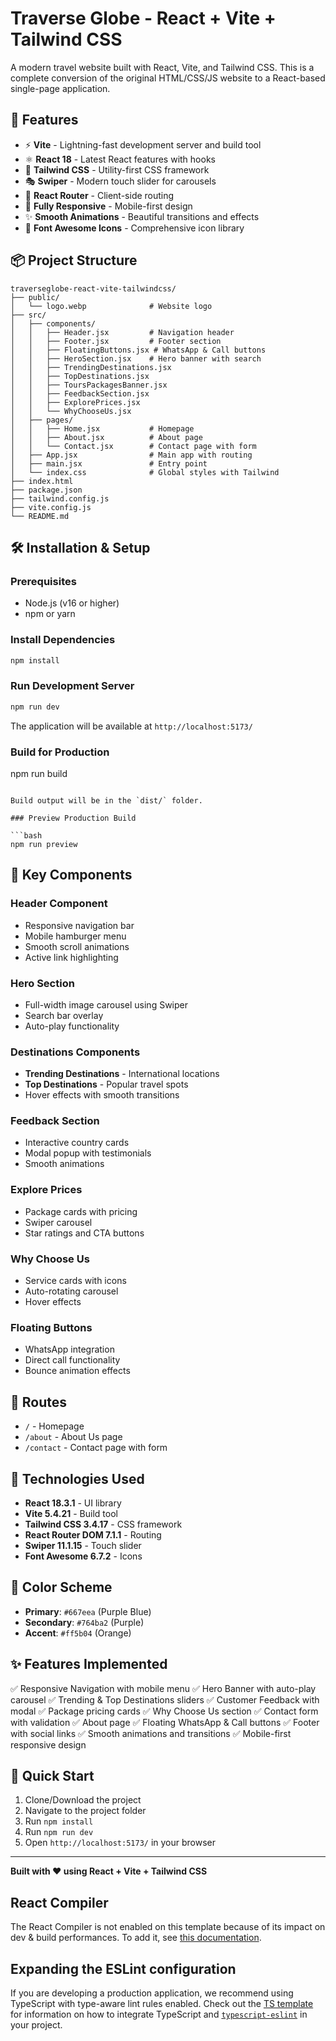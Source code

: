 # Traverse Globe - React + Vite + Tailwind CSS

A modern travel website built with React, Vite, and Tailwind CSS. This is a complete conversion of the original HTML/CSS/JS website to a React-based single-page application.

## 🚀 Features

- ⚡️ **Vite** - Lightning-fast development server and build tool
- ⚛️ **React 18** - Latest React features with hooks
- 🎨 **Tailwind CSS** - Utility-first CSS framework
- 🎭 **Swiper** - Modern touch slider for carousels
- 🧭 **React Router** - Client-side routing
- 📱 **Fully Responsive** - Mobile-first design
- ✨ **Smooth Animations** - Beautiful transitions and effects
- 🎯 **Font Awesome Icons** - Comprehensive icon library

## 📦 Project Structure

```
traverseglobe-react-vite-tailwindcss/
├── public/
│   └── logo.webp              # Website logo
├── src/
│   ├── components/
│   │   ├── Header.jsx         # Navigation header
│   │   ├── Footer.jsx         # Footer section
│   │   ├── FloatingButtons.jsx # WhatsApp & Call buttons
│   │   ├── HeroSection.jsx    # Hero banner with search
│   │   ├── TrendingDestinations.jsx
│   │   ├── TopDestinations.jsx
│   │   ├── ToursPackagesBanner.jsx
│   │   ├── FeedbackSection.jsx
│   │   ├── ExplorePrices.jsx
│   │   └── WhyChooseUs.jsx
│   ├── pages/
│   │   ├── Home.jsx           # Homepage
│   │   ├── About.jsx          # About page
│   │   └── Contact.jsx        # Contact page with form
│   ├── App.jsx                # Main app with routing
│   ├── main.jsx               # Entry point
│   └── index.css              # Global styles with Tailwind
├── index.html
├── package.json
├── tailwind.config.js
├── vite.config.js
└── README.md
```

## 🛠️ Installation & Setup

### Prerequisites
- Node.js (v16 or higher)
- npm or yarn

### Install Dependencies

```bash
npm install
```

### Run Development Server
```bash
npm run dev
```

The application will be available at `http://localhost:5173/`

### Build for Production
npm run build
```

Build output will be in the `dist/` folder.

### Preview Production Build

```bash
npm run preview
```

## 🎨 Key Components

### Header Component
- Responsive navigation bar
- Mobile hamburger menu
- Smooth scroll animations
- Active link highlighting

### Hero Section
- Full-width image carousel using Swiper
- Search bar overlay
- Auto-play functionality

### Destinations Components
- **Trending Destinations** - International locations
- **Top Destinations** - Popular travel spots
- Hover effects with smooth transitions

### Feedback Section
- Interactive country cards
- Modal popup with testimonials
- Smooth animations

### Explore Prices
- Package cards with pricing
- Swiper carousel
- Star ratings and CTA buttons

### Why Choose Us
- Service cards with icons
- Auto-rotating carousel
- Hover effects

### Floating Buttons
- WhatsApp integration
- Direct call functionality
- Bounce animation effects

## 🎯 Routes

- `/` - Homepage
- `/about` - About Us page
- `/contact` - Contact page with form

## 🔧 Technologies Used

- **React 18.3.1** - UI library
- **Vite 5.4.21** - Build tool
- **Tailwind CSS 3.4.17** - CSS framework
- **React Router DOM 7.1.1** - Routing
- **Swiper 11.1.15** - Touch slider
- **Font Awesome 6.7.2** - Icons

## 🎨 Color Scheme

- **Primary**: `#667eea` (Purple Blue)
- **Secondary**: `#764ba2` (Purple)
- **Accent**: `#ff5b04` (Orange)

## ✨ Features Implemented

✅ Responsive Navigation with mobile menu
✅ Hero Banner with auto-play carousel
✅ Trending & Top Destinations sliders
✅ Customer Feedback with modal
✅ Package pricing cards
✅ Why Choose Us section
✅ Contact form with validation
✅ About page
✅ Floating WhatsApp & Call buttons
✅ Footer with social links
✅ Smooth animations and transitions
✅ Mobile-first responsive design

## 🚀 Quick Start

1. Clone/Download the project
2. Navigate to the project folder
3. Run `npm install`
4. Run `npm run dev`
5. Open `http://localhost:5173/` in your browser

---

**Built with ❤️ using React + Vite + Tailwind CSS**

## React Compiler

The React Compiler is not enabled on this template because of its impact on dev & build performances. To add it, see [this documentation](https://react.dev/learn/react-compiler/installation).

## Expanding the ESLint configuration

If you are developing a production application, we recommend using TypeScript with type-aware lint rules enabled. Check out the [TS template](https://github.com/vitejs/vite/tree/main/packages/create-vite/template-react-ts) for information on how to integrate TypeScript and [`typescript-eslint`](https://typescript-eslint.io) in your project.
